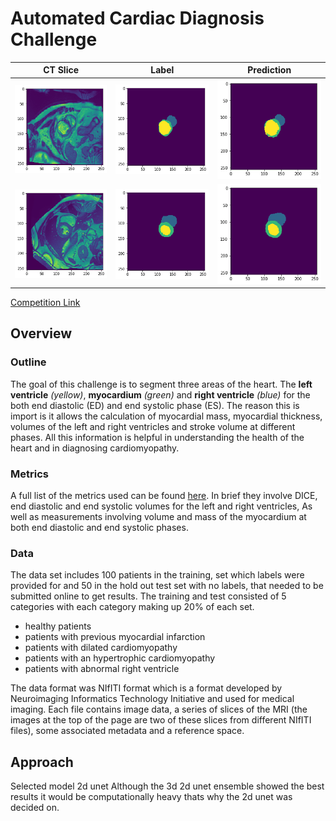# Automated Cardiac Diagnosis Challenge


CT Slice             |  Label                    | Prediction
:-------------------------:|:-------------------------:|:-------------------------:
![ct slice](./assets/ct-slice-27.png)  |  ![label](./assets/label-27.png) |  ![label](./assets/pred-27.png)
![ct slice](./assets/ct-slice-50.png)  |  ![label](./assets/label-50.png) |  ![label](./assets/pred-50.png)


[Competition Link](https://www.creatis.insa-lyon.fr/Challenge/acdc/evaluationSegmentation.html)


## Overview

### Outline

The goal of this challenge is to segment three areas of the heart. The **left ventricle** *(yellow)*, **myocardium** *(green)* and **right ventricle** *(blue)* for the both end diastolic (ED) and end systolic phase (ES). The reason this is import is it allows the calculation of myocardial mass, myocardial thickness, volumes of the left and right ventricles  and stroke volume at different phases. All this information is helpful in understanding the health of the heart and in diagnosing cardiomyopathy.

### Metrics

A full list of the metrics used can be found [here](https://www.creatis.insa-lyon.fr/Challenge/acdc/evaluationSegmentation.html). In brief they involve DICE, end diastolic and end systolic volumes for the left and right ventricles, As well as measurements involving volume and mass of the myocardium at both end diastolic and end systolic phases.


### Data

The data set includes 100 patients in the training, set which labels were provided for and 50 in the hold out test set with no labels, that needed to be submitted online to get results.
The training and test consisted of 5 categories with each category making up 20% of each set.

- healthy patients
- patients with previous myocardial infarction
- patients with dilated cardiomyopathy
- patients with an hypertrophic cardiomyopathy
- patients with abnormal right ventricle

The data format was NIfITI format which is a format developed by Neuroimaging Informatics Technology Initiative and used for medical imaging. Each file contains image data, a series of slices of the MRI (the images at the top of the page are two of these slices from different NIfITI files), some associated metadata and a reference space.

## Approach

Selected model 2d unet Although the 3d 2d unet ensemble showed the best results it would be computationally heavy thats why the 2d unet was decided on.